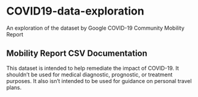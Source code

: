 # COVID19-data-exploration
An exploration of the dataset by Google COVID-19 Community Mobility Report

## Mobility Report CSV Documentation
This dataset is intended to help remediate the impact of COVID-19. It shouldn’t be used for medical diagnostic, prognostic, or treatment purposes. It also isn’t intended to be used for guidance on personal travel plans.
